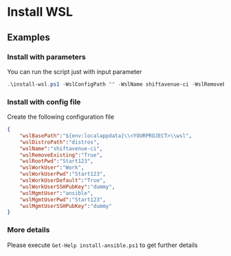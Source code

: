 # Install WSL

## Examples

### Install with parameters

You can run the script just with input parameter

```powershell
.\install-wsl.ps1 -WslConfigPath "" -WslName shiftavenue-ci -WslRemoveExisting -WslWorkUser work -WslWorkUserDefault -WslRootPwd "Start123" -WslWorkUserPwd "Start123" -WslMgmtUser "ansible" -WslMgmtUserPwd "Start123" -Verbose
```

### Install with config file

Create the following configuration file

```json
{
    "wslBasePath":"${env:localappdata}\\<YOURPROJECT>\\wsl",
    "wslDistroPath":"distros",
    "wslName":"shiftavenue-ci",
    "wslRemoveExisting":"True",
    "wslRootPwd":"Start123",
    "wslWorkUser":"Work",
    "wslWorkUserPwd":"Start123",
    "wslWorkUserDefault":"True",
    "wslWorkUserSSHPubKey":"dummy",
    "wslMgmtUser":"ansible",
    "wslMgmtUserPwd":"Start123",
    "wslMgmtUserSSHPubKey":"dummy"
}
```

### More details

Please execute ```Get-Help install-ansible.ps1``` to get further details
